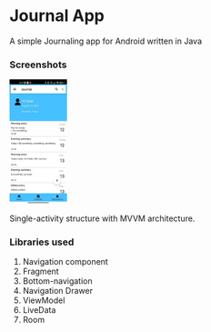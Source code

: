 # Journal App
 A simple Journaling app for Android written in Java

### Screenshots
<img src="screenshots/Image1.jpg" width="20%" height="20%">

Single-activity structure with MVVM architecture.

### Libraries used
1. Navigation component
2. Fragment
3. Bottom-navigation
4. Navigation Drawer
5. ViewModel
6. LiveData
7. Room


